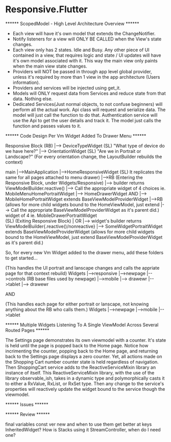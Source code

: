 # Responsive.Flutter

****** ScopedModel - High Level Architecture Overview ******


+ Each view will have it's own model that extends the ChangeNotifier.
+ Notify listeners for a view will ONLY BE CALLED when the View's state changes.
+ Each view only has 2 states. Idle and Busy. Any other piece of UI contained in a view, that requires logic and state / UI updates will have it's own model associated with it.   This way the main view only paints when the main view state changes.
+ Providers will NOT be passed in through app level global provider, unless it's required by more than 1 view in the app architecture (Users information).
+ Providers and services will be injected using get_it.
+ Models will ONLY request data from Services and reduce state from that data. Nothing else.
+ Dedicated Services(Just normal objects, to not confuse beginners) will perform all the actual work. Api class will request and serialize data. 
  The model will just call the function to do that. Authentication service will use the Api to get the user details and track it. 
  The model just calls the function and passes values to it.


****** Code Design Per Vm Widget Added To Drawer Menu ******


Responsive Block (RB) 
   |--> DeviceTypeWidget (SL) "What type of device do we have here?"
   |--> OrientationWidget (SL) "Are we in Portrait or Landscape?"
        (For every orientation change, the LayoutBuilder rebuilds the context)

main
|-->MainApplication
   |-->HomeResponsiveWidget (SL)  It replicates the same for all pages attached to menu drawer)
       |-->RB (Entering the Responsive Block, under Widgets/Responsive) 
	    |--> builder returns ViewModelBuilder<HomeViewModel>.reactive()
	         |--> Call the appropriate widget of 4 choices ie. MobileMenuHomePortraitWidget
		      |--> HomeDrawerWidget    AND    |--> MobileHomePortraitWidget extends BaseViewModelProviderWidget<HomeViewModel> 
			   |-->RB			    (allows for more child widgets bound to the HomeViewModel, just extend 
			       |--> Call the appropriate     BaseViewModelProviderWidget<HomeViewModel> as it's parent did.)              			
				    widget of 4 ie. MobileDrawerPortraitWidget    			
				    (SL) (Exiting Responsive Block)
						      |				               OR
						      |--> widget's builder returns ViewModelBuilder<SomeViewModel>{.reactive()/nonreactive}
							  |--> SomeWidgetPortraitWidget extends BaseViewModelProviderWidget<SomeViewModel>
								(allows for more child widgets bound to the HomeViewModel, just extend 							      				                         BaseViewModelProviderWidget<HomeViewModel> as it's parent did.)	
						
So, for every new Vm Widget added to the drawer menu, add these folders to get started...

(This handles the UI portrait and lanscape changes and calls the appriate page for that context rebuild)
Widgets
    |-->responsive
      	  |-->newpage
        	|-->controls (RB base files used by newpage)
                |-->mobile
	            |--> drawewr
          	|-->tablet
	            |--> drawewr
    
AND

(This handles each page for either portrait or lanscape, not knowing anything about the RB who calls them.)
Widgets
    |-->newpage
         |-->mobile
         |-->tablet


****** Multiple Widgets Listening To A Single ViewModel Across Several Routed Pages  ******


The Settings page demonstrates its own viewmodel with a counter.  It's state is held until the page is popped back to the Home page.
Notice how incrimenting the counter, popping back to the Home page, and returning back to the Settings page displays a zero counter.
Yet, all actions made on the Shopping Cart number counter state is held regardless of navigation.  Then ShoppingCart service adds to the ReactiveServiceMixin library
an instance of itself.  This ReactiveServiceMixin library, with the use of the library observable_ish, takes in a dynamic type and polymorphically casts it to either a RxValue, RxList, or RxSet type.  Then any change to the service's properties will reactively update the widget bound to the service though the viewmodel.  


****** Issues ******


****** Review ******

final variables
const ver new and when to use them
get better at keys
InheritedWidget? How is Stacks using it
StreamController, when do I need one?
